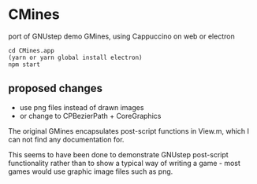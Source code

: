 # CMines

port of GNUstep demo GMines, using Cappuccino on web or electron

```
cd CMines.app
(yarn or yarn global install electron)
npm start
```


## proposed changes

* use png files instead of drawn images
* or change to CPBezierPath + CoreGraphics

The original GMines encapsulates post-script functions in View.m, which I can not find any documentation for.

This seems to have been done to demonstrate GNUstep post-script functionality rather than to show a typical way of writing a game - most games would use graphic image files such as png. 


